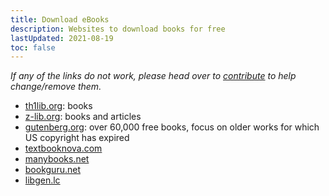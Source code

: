 ```yaml
---
title: Download eBooks
description: Websites to download books for free
lastUpdated: 2021-08-19
toc: false
---
```


_If any of the links do not work, please head over to [contribute](/contribute) to help change/remove them._

- [th1lib.org](https://en.th1lib.org/): books
- [z-lib.org](https://z-lib.org/): books and articles
- [gutenberg.org](https://gutenberg.org/): over 60,000 free books, focus on older works for which US copyright has expired
- [textbooknova.com](https://textbooknova.com/)
- [manybooks.net](https://manybooks.net/)
- [bookguru.net](http://bookguru.net/)
- [libgen.lc](http://libgen.lc/)
